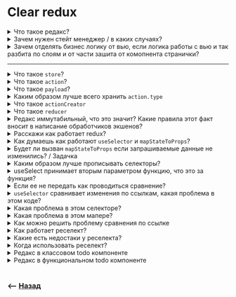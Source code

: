 # Clear redux

<details>
<summary> Что такое редакс?</summary>

![illustration](https://raw.githubusercontent.com/webster6667/documentation/master/documentation-data/illustrations/dd-up.svg)

Стейт менеджер  

![illustration](https://raw.githubusercontent.com/webster6667/documentation/master/documentation-data/illustrations/dd-down.svg)

</details>

<details>
<summary> Зачем нужен стейт менеджер / в каких случаях?</summary>

![illustration](https://raw.githubusercontent.com/webster6667/documentation/master/documentation-data/illustrations/dd-up.svg)

🔹 Для хранения глобальных данных, которые отображаеются на уровне всего приложения  
&emsp;&emsp; 🎯 `isAuth`      
&emsp;&emsp; 🎯 `role`   
&emsp;&emsp; 🎯 `cartData`    

🔹 Для выноса бизнес модели, отдельно от вью компонентов  

🔹 Хранить единый источник истины  

![illustration](https://raw.githubusercontent.com/webster6667/documentation/master/documentation-data/illustrations/dd-down.svg)

</details>

<details>
<summary> Зачем отделять бизнес логику от вью, если логика работы с вью и так разбита по слоям и от части зашита от комопнента странички?</summary>

![illustration](https://raw.githubusercontent.com/webster6667/documentation/master/documentation-data/illustrations/dd-up.svg)

<details>
<summary> 🔹 Переиспользование бизнес логики в других оболочках</summary>

----

&emsp;&emsp; 🎯 `SSR`     
&emsp;&emsp; 🎯 `ReactNative`

🛑 Звучит красиво  лиш в теории  
&emsp;&emsp; 🎯 Так как у каждой оболочки есть свои особенности, и точечные решения этих проблем  
&emsp;&emsp; 🎯 Делать всю логику приложения в редаксе, это как забивать гвозди тапком  
&emsp;&emsp;&emsp;&emsp; 👆 Так или иначе прийдеться что-то переносить копировать и подкручивать, почему бы не подкрутить это под специализированные инструменты той или иной оболочки

----

</details>

<details>
<summary> 🔹 Разделение ответственности, упрощение цельных ui компонетов приложения, бизнес модели и тестирование</summary>

----

Каждый из разделов становиться максимально простым, и отвечает за свою область действий  

🎯 `Модель` запрашивает/отправляет данные, преобразовывая их в требуемый на выходе и входе формат  
🎯 `UI` просто ожидает данные для отрисовки, и экшены для изменения стора     
🎯 `Тесты` становяться максимально простыми для каждой из области    

🛑 Звучит красиво  лиш в теории  
&emsp;&emsp; 🎯 В реальных проектах с большим кол-вом действий становиться сложно читать и отслеживать логику действий в куче `boilerplate` коде    
&emsp;&emsp; 🎯 Хоть тесты по отдельности и пролетают быстро, но при появлении багов в конечном результате обьединения `UI` и `Model`, приходиться проходить довольно длинную цепочку для поиска проблемы    
&emsp;&emsp; 🎯 `Redux` не призывает, но развязывает руки для создания не явных связей между компонентами реализующие разные кейсы     


----

</details>          
      

<br>

  



![illustration](https://raw.githubusercontent.com/webster6667/documentation/master/documentation-data/illustrations/dd-down.svg)

</details>

---



<details>
<summary> Что такое <code>store</code>? </summary>

![illustration](https://raw.githubusercontent.com/webster6667/documentation/master/documentation-data/illustrations/dd-up.svg)

Глобальный обьект хранящий в себе состояния всего проекта   

```javascript
const store = createStore(rootReducer)
```

![illustration](https://raw.githubusercontent.com/webster6667/documentation/master/documentation-data/illustrations/dd-down.svg)

</details>

<details>
<summary> Что такое <code>action</code>?</summary>

![illustration](https://raw.githubusercontent.com/webster6667/documentation/master/documentation-data/illustrations/dd-up.svg)

Обьект описывающий какое действие будет выполняться над стором, при необходимости передающая `payload`

```jsx
const clickHandler = () => {
    store.dispatch(
        { type: 'DOWNLOAD_BY_ID', payload: {id} } // action
    )
}

<button onClick={clickHandler} >Скачать по id</button>
```

![illustration](https://raw.githubusercontent.com/webster6667/documentation/master/documentation-data/illustrations/dd-down.svg)

</details>

<details>
<summary> Что такое <code>payload</code>?</summary>

![illustration](https://raw.githubusercontent.com/webster6667/documentation/master/documentation-data/illustrations/dd-up.svg)

Данные необходимые для выполнения экшена  

![illustration](https://raw.githubusercontent.com/webster6667/documentation/master/documentation-data/illustrations/dd-down.svg)

</details>

<details>
<summary> Каким образом лучше всего хранить <code>action.type</code></summary>

![illustration](https://raw.githubusercontent.com/webster6667/documentation/master/documentation-data/illustrations/dd-up.svg)

Лучше всего хранить в константах, так `action.type` используеться и в редюсере и при вызове экшена, есть риск поймать сложноуловимый рассинхрон 

<details>
<summary> 📜 <code>action-types.js</code> </summary>

```javascript
export const ADD_TODO = 'ADD_TODO'
export const REMOVE_TODO = 'REMOVE_TODO'
```

</details>
  


![illustration](https://raw.githubusercontent.com/webster6667/documentation/master/documentation-data/illustrations/dd-down.svg)

</details>

<details>
<summary> Что такое <code>actionCreator</code></summary>

![illustration](https://raw.githubusercontent.com/webster6667/documentation/master/documentation-data/illustrations/dd-up.svg)

Функция, генерирующая обьект экшена под капотом  

<details>
<summary>📜 <code>action-creators.js</code></summary>

```javascript
import { ADD_TODO } from './action-types'

export function addTodo(text) {
  return {
    type: ADD_TODO,
    payload: { text }
  }
}
```

</details>

<details>
<summary>📜 <code>addTodo.js</code></summary>

```
import { addTodo } from './actionCreators'

dispatch(addTodo('Use Redux'))
```

</details>

![illustration](https://raw.githubusercontent.com/webster6667/documentation/master/documentation-data/illustrations/dd-down.svg)

</details>

<details>
<summary> Что такое <code>reducer</code></summary>

![illustration](https://raw.githubusercontent.com/webster6667/documentation/master/documentation-data/illustrations/dd-up.svg)

Функция которая хранит в себе все обработчики экшенов    
И вызывает нужный, как только он будет задиспатчен   

<details>
<summary>📜 <code>reducer.js</code></summary>

```javascript
import { ADD_TODO } from './action-types'

const initialState = []

export function todos(state = initialState, action) {
  switch (action.type) {
    case ADD_TODO:
      const { text } = action.payload
      return [...state, text]
    default:
      return state
  }
}
```

</details>

![illustration](https://raw.githubusercontent.com/webster6667/documentation/master/documentation-data/illustrations/dd-down.svg)

</details>

<details>
<summary> Редакс иммутабильный, что это значит? Какие правила этот факт вносит в написание обработчиков экшенов?</summary>

![illustration](https://raw.githubusercontent.com/webster6667/documentation/master/documentation-data/illustrations/dd-up.svg)

Это значит, что на каждый вызов экшена, редакс возвращает новый обьект стора, а не мутирует старый  

В таком случаи, каждый обработчик экшена должен возвращать новый объект, дополнив его    

```javascript
case ADD_TODO:
      const { text } = action.payload
      return [...state, text]
```

![illustration](https://raw.githubusercontent.com/webster6667/documentation/master/documentation-data/illustrations/dd-down.svg)

</details>

<details>
<summary> Расскажи как работает redux?</summary>

![illustration](https://raw.githubusercontent.com/webster6667/documentation/master/documentation-data/illustrations/dd-up.svg)

🎯 `redux` создает общий глобальный стейт на весь проект, состоящий из отдельных редюсеров  
🎯 Через `useSelector` или `connect` подписывает компоненты на обновление необходимых частей стора  
🎯 Через `Context/Provider` передает состояние стора при каждом изменении   
🎯 Через `Context/Provider` передает `dispatch` функцию в `useDispatch` или `mapDispatchToProps`  

---

🎯 `dispatch` функции дергают нужные экшены и изменяют стор  
🎯 Подписанные компоненты, через `context` получают новое состояние стора    
🎯 `useSelect` или `mapStateToProps` получают новое состояние стора, и проверяют, изменились ли в нем значения которые были запорошены из стора  
🎯 Если стор изменился, но запрашиваемые данные остались теми же, ререндера не происходит      

![illustration](https://raw.githubusercontent.com/webster6667/documentation/master/documentation-data/illustrations/dd-down.svg)

</details>



<details>
<summary> Как думаешь как работают <code>useSelector</code> и <code>mapStateToProps</code>?</summary>

![illustration](https://raw.githubusercontent.com/webster6667/documentation/master/documentation-data/illustrations/dd-up.svg)

> Как реализована  логика защиты от ререндера если запрашиваемые данные не изменились?

<details>
<summary>📜 <code>useSelector</code></summary>

```javascript
function useSelector(selector){

    const store = useStore();

    const [state, setState] = useState(selector(store.getState()));

    useEffect(() => {
        return store.subscribe(() => {
            const result = selector(store.getState());
            if (!shallowequal(state, result)) {
                setState(result);
            }
        });
    }, [state]);

    return state;
}
```

</details>

<details>
<summary> mapStateToProps</summary>

----

🎯 `HOC` оборачивающий компонент, записывающий запрашиваемые данные в стейт  
🎯 Возвращает в `shouldComponentUpdate` `false`, если запрашиваемые данные не изменились      

----

</details>

![illustration](https://raw.githubusercontent.com/webster6667/documentation/master/documentation-data/illustrations/dd-down.svg)

</details>



<details>
<summary> Будет ли вызван <code>mapStateToProps</code> если запрашиваемые данные не изменились? / Задачка</summary>

![illustration](https://raw.githubusercontent.com/webster6667/documentation/master/documentation-data/illustrations/dd-up.svg)

🎯 Есть три разных редюсера `user`, `cart`, `articles`.    
🎯 В проекте прописано всего три `mapStateToProps`  
🎯 Если в `articles.list` добавят новую запись, какое кол-во `mapStateToProps` будет вызвано

```javascript
function mapStateToProps(state) {
  const { user } = state
  return { userList: user.list }
}

export default connect(mapStateToProps)(UserList)


// ----------------------------------------------------


function mapStateToProps(state) {
    const { cart } = state
    return { productList: cart.productList }
}

export default connect(mapStateToProps)(ProductList)


// ----------------------------------------------------


function mapStateToProps(state) {
    const { articles } = state
    return { articleList: articles.list }
}

export default connect(mapStateToProps)(ArticleList)
```

<details>
<summary> ✅ Ответ</summary>

---

Будут вызваны все три `mapStateToProps`, так как `connect` определяет необходимость ререндера сравнивая прошлый и текущий результат этой функции  

---

</details>


![illustration](https://raw.githubusercontent.com/webster6667/documentation/master/documentation-data/illustrations/dd-down.svg)

</details>

<details>
<summary> Каким образом лучше прописывать селекторы? </summary>

![illustration](https://raw.githubusercontent.com/webster6667/documentation/master/documentation-data/illustrations/dd-up.svg)

```jsx
// 1
import React from 'react'
import { useSelector } from 'react-redux'

export const MyComponent = () => {
  const isAuth = useSelector((state) => state.user.isAuth)
  const [value, setValue] = useState('')
    
    
  return <form>
      <input onChange={(e) => setValue(e.target.value)} />
      <button disabled={!isAuth} type='submit' >Отправить</button>
  </form>
}
```

---

```jsx
// 2
import React from 'react'
import { useSelector } from 'react-redux'

const isAuthSelector = (state) => state.user.isAuth;


export const MyComponent = () => {
  const isAuth = useSelector(isAuthSelector)
  const [value, setValue] = useState('')
    
    
  return <form>
      <input onChange={(e) => setValue(e.target.value)} />
      <button disabled={!isAuth} type='submit' >Отправить</button>
  </form>
}
```

<details>
<summary> ✅ Ответ</summary>

---

1. Переиспользуемый селектор  
2. На каждый ререндер при изменении стейта создаеться новая функция   

---

</details>


![illustration](https://raw.githubusercontent.com/webster6667/documentation/master/documentation-data/illustrations/dd-down.svg)

</details>

<details>
<summary> useSelect принимает вторым параметром функцию, что это за функция? </summary>

![illustration](https://raw.githubusercontent.com/webster6667/documentation/master/documentation-data/illustrations/dd-up.svg)

Функция проверяющая обновились ли запрашиваемые данные после обновления стора   

![illustration](https://raw.githubusercontent.com/webster6667/documentation/master/documentation-data/illustrations/dd-down.svg)

</details>

<details>
<summary> Если ее не передать как проводиться сравнение? </summary>

![illustration](https://raw.githubusercontent.com/webster6667/documentation/master/documentation-data/illustrations/dd-up.svg)

Идет сравнение по ссылке

```javascript
const isEqual = (a, b) => a === b
```

![illustration](https://raw.githubusercontent.com/webster6667/documentation/master/documentation-data/illustrations/dd-down.svg)

</details>



<details>
<summary> <code>useSelector</code> сравнивает изменения по ссылкам, какая проблема в этом коде? </summary>

![illustration](https://raw.githubusercontent.com/webster6667/documentation/master/documentation-data/illustrations/dd-up.svg)

```jsx
import React, { memo } from 'react'
import { useSelector } from 'react-redux'

const userListSelector = (state) => state.user.list.filter((user) => user.id > 0);

const UserList = memo(({userList}) => (<div>
    {userList.map((user) => (
        <span key={user.id} >
            {user.name}
        </span>
    ))}
</div>))

export const MyComponent = () => {
  const userList = useSelector(userListSelector)
  const [value, setValue] = useState('')
    
  return <form>
      <UserList userList={userList} />
      <input onChange={(e) => setValue(e.target.value)} />
  </form>
}
```

<details>
<summary> ✅ Ответ</summary>

---

🎯 Фильтр всегда возвращает новый обьект, даже если не произошло никаких изменений  
🎯 `useSelector` сравнивает обьекты по ссылкам, а не по значениям      
🎯 На каждый `setValue`, селектор будет возвращать новый обьект, даже если `user.list` небыл изменен   
🎯 Будет происходить безсмысленный ререндер `UserList` блока  

---

</details>

![illustration](https://raw.githubusercontent.com/webster6667/documentation/master/documentation-data/illustrations/dd-down.svg)

</details>

<details>
<summary> Какая проблема в этом селекторе?</summary>

![illustration](https://raw.githubusercontent.com/webster6667/documentation/master/documentation-data/illustrations/dd-up.svg)


```jsx
import React, { memo } from 'react'
import { useSelector } from 'react-redux'

const userDefaultState = {
    currentUser: {},
    isAuth: false,
    friendsList: [{id: 1, name: 'den'}],
    likes: 0
}

export const MyComponent = () => {
  const { friendsList } = useSelector((state) => state.user)
  const [value, setValue] = useState('')
    
  return <form>
      {userList.map((user) => (
          <span key={user.id} >
            {user.name}
        </span>
      ))}
  </form>
}
```

<details>
<summary> ✅ Ответ</summary>

---

🎯 Селектор подписываеться на весь обьект редюсера, достает только нужный  
🎯 Но сама функция селектора подписалась на весь объект      
🎯 Из за этого будет происходить ререндер при изменении `likes` и всех остальных пропсов  

---

</details>


![illustration](https://raw.githubusercontent.com/webster6667/documentation/master/documentation-data/illustrations/dd-down.svg)

</details>

<details>
<summary> Какая проблема в этом мапере? </summary>

![illustration](https://raw.githubusercontent.com/webster6667/documentation/master/documentation-data/illustrations/dd-up.svg)

```javascript
function mapStateToProps(state) {
  const { user } = state
  return { user: {...user, name: camelCalse(user.name)} }
}
```

<details>
<summary> ✅ Ответ</summary>

---

Мапер каждый раз возвращает новый обьект, что будет вызывать лишний ререндер при каждом изменении стора, даже если обьект юзера не тронут

---

</details>

![illustration](https://raw.githubusercontent.com/webster6667/documentation/master/documentation-data/illustrations/dd-down.svg)

</details>

<details>
<summary> Как можно решить проблему сравнения по ссылке</summary>

![illustration](https://raw.githubusercontent.com/webster6667/documentation/master/documentation-data/illustrations/dd-up.svg)

🎯 Своя функция глубокого сравнения `isEqual`      
🎯 `reselect`    

![illustration](https://raw.githubusercontent.com/webster6667/documentation/master/documentation-data/illustrations/dd-down.svg)

</details>

<details>
<summary> Как работает реселект?</summary>

![illustration](https://raw.githubusercontent.com/webster6667/documentation/master/documentation-data/illustrations/dd-up.svg)

Кеширует результат своей работы, и при следующем изменении стора выполняет сравнение по значению

```javascript
const userListSelector = (state) => state.user.list
const userListFilter = (state) => state.user.filter


const modifiedUserListSelector = createSelector(userListSelector, users => {
    return users.map(({id, name}) => ({id, name: name.toUpperCase()}))
})

const filtredUserListSelector = createSelector([userListSelector, userListFilter], (users, filter) => {
    return users.filter(({state}) => (state === filter))
})
```

![illustration](https://raw.githubusercontent.com/webster6667/documentation/master/documentation-data/illustrations/dd-down.svg)

</details>

<details>
<summary> Какие есть недостаки у реселекта?</summary>

![illustration](https://raw.githubusercontent.com/webster6667/documentation/master/documentation-data/illustrations/dd-up.svg)

Кеширование не бесплатно    

![illustration](https://raw.githubusercontent.com/webster6667/documentation/master/documentation-data/illustrations/dd-down.svg)

</details>

<details>
<summary> Когда использовать реселект?</summary>

![illustration](https://raw.githubusercontent.com/webster6667/documentation/master/documentation-data/illustrations/dd-up.svg)

1. Когда идет перебор массива ( map, filter )
2. Когда селектор возвращает новый объект  
3. Когда результат зависит от нескольких селекторов 

![illustration](https://raw.githubusercontent.com/webster6667/documentation/master/documentation-data/illustrations/dd-down.svg)

</details>

<details>
<summary> Редакс в классовом todo компоненте</summary>

![illustration](https://raw.githubusercontent.com/webster6667/documentation/master/documentation-data/illustrations/dd-up.svg)

🎯 action      
🎯 actionCreator      
🎯 reducer      
🎯 component      


![illustration](https://raw.githubusercontent.com/webster6667/documentation/master/documentation-data/illustrations/dd-down.svg)

</details>

<details>
<summary> Редакс в функциональном todo компоненте</summary>

![illustration](https://raw.githubusercontent.com/webster6667/documentation/master/documentation-data/illustrations/dd-up.svg)

🎯 action      
🎯 actionCreator      
🎯 reducer      
🎯 component

![illustration](https://raw.githubusercontent.com/webster6667/documentation/master/documentation-data/illustrations/dd-down.svg)

</details>

[comment]: <> (<details>)

[comment]: <> (<summary> Что такое middleware?</summary>)

[comment]: <> (![illustration]&#40;https://raw.githubusercontent.com/webster6667/documentation/master/documentation-data/illustrations/dd-up.svg&#41;)



[comment]: <> (![illustration]&#40;https://raw.githubusercontent.com/webster6667/documentation/master/documentation-data/illustrations/dd-down.svg&#41;)

[comment]: <> (</details>)

[comment]: <> (* Что такое санки)

[comment]: <> (* Как работает)

[comment]: <> (* Что такое мидлвейр  )

[comment]: <> (* Что такое immer)

[comment]: <> (https://www.youtube.com/watch?v=du6oECKM3MY  )

[comment]: <> (* Давай напишем получить тудушки с сервака, отправить на сервак, провалидировать с бека &#40; тостер/модалка &#41;)

[comment]: <> (* Что умеет redux-toolkit, какие проблемы решает  )

[comment]: <> (* Что такое RTK-query)

[comment]: <> (* Зачем rtk, какие решает проблемы  )

[comment]: <> (* query/mutation)

[comment]: <> (* Что такое слайсы, как работаеют? )

[comment]: <> (* Шаблон на слайсах  )

[comment]: <> (* persistRedux  )


<br>

### ⟵ **<a href="../../readme.md">Назад</a>**